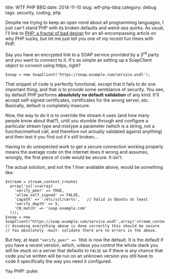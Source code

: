 title: WTF PHP BBQ
date: 2014-11-10
slug: wtf-php-bbq
category: debug
tags: security, coding, php

Despite me trying to keep an open mind about all programming languages, I just can't stand PHP with its broken defaults and weird-ass quirks. As usual, I'll link to [PHP: a fractal of bad design](http://eev.ee/blog/2012/04/09/php-a-fractal-of-bad-design/) for an all-encompassing article on why PHP sucks, but let me just tell you one of my recent fun times with PHP.

Say you have an encrypted link to a SOAP service provided by a 3<sup>rd</sup> party and you want to connect to it. It's as simple as setting up a SoapClient object to connect using https, right?

```lang-php
$soap = new SoapClient('https://soap.example.com/service.wsdl');
```

That snippet of code is perfectly functional, except that it fails to do one important thing, and that is to provide some semblance of security. You see, by default PHP performs **absolutely no default validation** of any kind. It'll accept self-signed certificates, certificates for the wrong server, etc. Basically, default is completely insecure.

Now, the way to do it is to override the stream it uses (and how many people know about that?), until you stumble through and configure a particular stream type and mistype a parameter (which is a string, not a function/method call, and therefore not actually validated against anything) and then test it you find out it's still broken...

Having to do unexpected work to get a secure connection working properly means the average code on the internet does it wrong and assumes, wrongly, the first piece of code would be secure. It isn't.

The actual solution, and not the 1 liner available above, would be something like:

```lang-php
$stream = stream_context_create(
  array('ssl'=>array(
    'verify_peer' => TRUE,
    'allow_self_signed' => FALSE,
    'capath' => '/etc/ssl/certs',   // Valid in Ubuntu at least
    'verify_depth' => 5,
    'CN_match' => 'soap.example.com'
  )));
$soap = new SoapClient("https://soap.example.com/service.wsdl',array('stream_context'=>$stream));
// Assuming everything above is done correctly this should be secure
// You absolutely -must- validate there are no errors in the above.
```

But hey, at least `"verify_peer" => TRUE` is now the default. It is the default if you have a recent version, which, unless you control the whole stack you will be stuck on a server that defaults to `FALSE` so if there is any chance that code you've written will be run on an unknown version you still have to code it specifically the way you need it configured.

Yay PHP! :puke:
